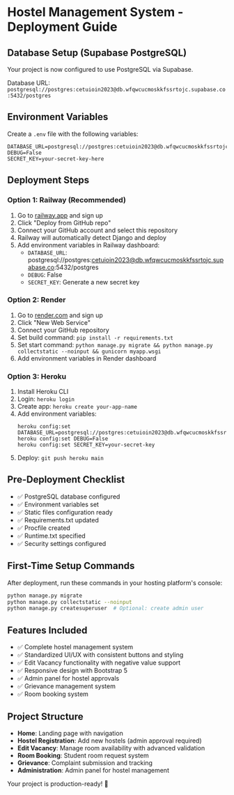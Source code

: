 # Hostel Management System - Deployment Guide

## Database Setup (Supabase PostgreSQL)

Your project is now configured to use PostgreSQL via Supabase.

Database URL: `postgresql://postgres:cetuioin2023@db.wfqwcucmoskkfssrtojc.supabase.co:5432/postgres`

## Environment Variables

Create a `.env` file with the following variables:

```
DATABASE_URL=postgresql://postgres:cetuioin2023@db.wfqwcucmoskkfssrtojc.supabase.co:5432/postgres
DEBUG=False
SECRET_KEY=your-secret-key-here
```

## Deployment Steps

### Option 1: Railway (Recommended)

1. Go to [railway.app](https://railway.app) and sign up
2. Click "Deploy from GitHub repo"
3. Connect your GitHub account and select this repository
4. Railway will automatically detect Django and deploy
5. Add environment variables in Railway dashboard:
   - `DATABASE_URL`: postgresql://postgres:cetuioin2023@db.wfqwcucmoskkfssrtojc.supabase.co:5432/postgres
   - `DEBUG`: False
   - `SECRET_KEY`: Generate a new secret key

### Option 2: Render

1. Go to [render.com](https://render.com) and sign up
2. Click "New Web Service"
3. Connect your GitHub repository
4. Set build command: `pip install -r requirements.txt`
5. Set start command: `python manage.py migrate && python manage.py collectstatic --noinput && gunicorn myapp.wsgi`
6. Add environment variables in Render dashboard

### Option 3: Heroku

1. Install Heroku CLI
2. Login: `heroku login`
3. Create app: `heroku create your-app-name`
4. Add environment variables:
   ```
   heroku config:set DATABASE_URL=postgresql://postgres:cetuioin2023@db.wfqwcucmoskkfssrtojc.supabase.co:5432/postgres
   heroku config:set DEBUG=False
   heroku config:set SECRET_KEY=your-secret-key
   ```
5. Deploy: `git push heroku main`

## Pre-Deployment Checklist

- ✅ PostgreSQL database configured
- ✅ Environment variables set
- ✅ Static files configuration ready
- ✅ Requirements.txt updated
- ✅ Procfile created
- ✅ Runtime.txt specified
- ✅ Security settings configured

## First-Time Setup Commands

After deployment, run these commands in your hosting platform's console:

```bash
python manage.py migrate
python manage.py collectstatic --noinput
python manage.py createsuperuser  # Optional: create admin user
```

## Features Included

- ✅ Complete hostel management system
- ✅ Standardized UI/UX with consistent buttons and styling
- ✅ Edit Vacancy functionality with negative value support
- ✅ Responsive design with Bootstrap 5
- ✅ Admin panel for hostel approvals
- ✅ Grievance management system
- ✅ Room booking system

## Project Structure

- **Home**: Landing page with navigation
- **Hostel Registration**: Add new hostels (admin approval required)
- **Edit Vacancy**: Manage room availability with advanced validation
- **Room Booking**: Student room request system
- **Grievance**: Complaint submission and tracking
- **Administration**: Admin panel for hostel management

Your project is production-ready! 🚀
